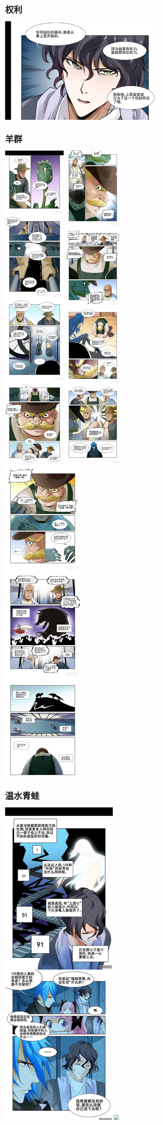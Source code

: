 # 权利
![漫画-无罪之城00](../assets/漫画-无罪之城00.jpg)

# 羊群
![](../assets/无罪之城0.jpg)
![](../assets/无罪之城1.jpg)
![](../assets/无罪之城2.jpg)
# 温水青蛙
![](../assets/无罪之城1.0.png)
![](../assets/无罪之城1.1.png)